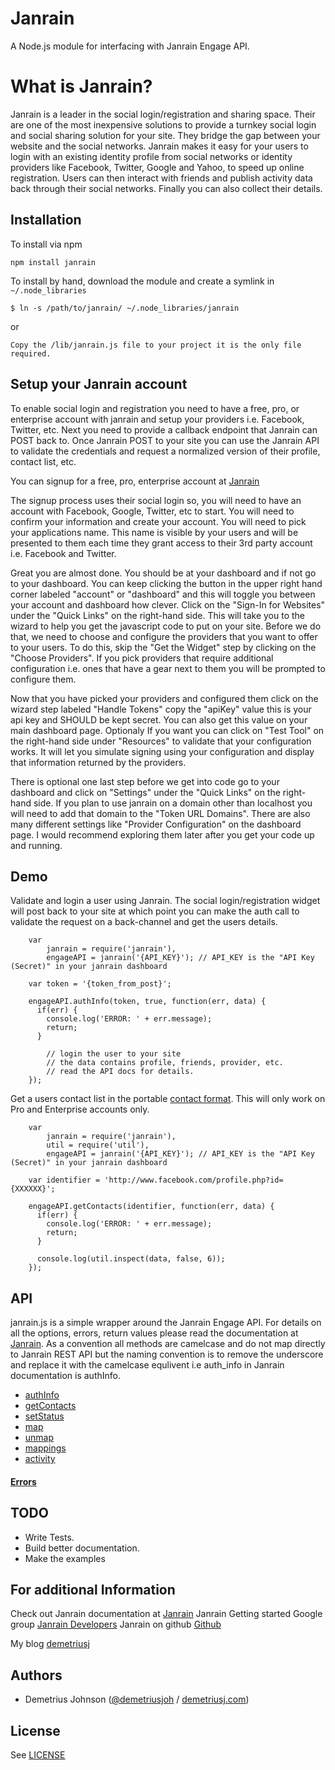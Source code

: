 # Janrain

A Node.js module for interfacing with Janrain Engage API.

# What is Janrain?

Janrain is a leader in the social login/registration and sharing space. Their are one of the most inexpensive solutions to provide a turnkey social login and social sharing solution for your site.
They bridge the gap between your website and the social networks. Janrain makes it easy for your users to login with an existing identity profile from social networks or identity providers like Facebook, Twitter, Google and Yahoo, to speed up online registration. Users can then interact with friends and publish activity data back through their social networks. Finally you can also collect their details.

## Installation

To install via npm

    npm install janrain

To install by hand, download the module and create a symlink in `~/.node_libraries`

    $ ln -s /path/to/janrain/ ~/.node_libraries/janrain

or

    Copy the /lib/janrain.js file to your project it is the only file required.

## Setup your Janrain account

To enable social login and registration you need to have a free, pro, or enterprise account with janrain and setup your providers i.e. Facebook, Twitter, etc. Next you need to provide a callback endpoint that Janrain can POST back to. Once Janrain POST to your site you can use the Janrain API to validate the credentials and request a normalized version of their profile, contact list, etc.

You can signup for a free, pro, enterprise account at [Janrain](http://www.janrain.com/products/engage/pricing)

The signup process uses their social login so, you will need to have an account with Facebook, Google, Twitter, etc to start. You will need to confirm your information and create your account. You will need to pick your applications name. This name is visible by your users and will be presented to them each time they grant access to their 3rd party account i.e. Facebook and Twitter.

Great you are almost done. You should be at your dashboard and if not go to your dashboard. You can keep clicking the button in the upper right hand corner labeled "account" or "dashboard" and this will toggle you between your account and dashboard how clever. Click on the "Sign-In for Websites" under the "Quick Links" on the right-hand side. This will take you to the wizard to help you get the javascript code to put on your site. Before we do that, we need to choose and configure the providers that you want to offer to your users. To do this, skip the "Get the Widget" step by clicking on the "Choose Providers". If you pick providers that require additional configuration i.e. ones that have a gear next to them you will be prompted to configure them. 

Now that you have picked your providers and configured them click on the wizard step labeled "Handle Tokens" copy the "apiKey" value this is your api key and SHOULD be kept secret. You can also get this value on your main dashboard page. Optionaly If you want you can click on "Test Tool" on the right-hand side under "Resources" to validate that your configuration works. It will let you simulate signing using your configuration and display that information returned by the providers.

There is optional one last step before we get into code go to your dashboard and click on "Settings" under the "Quick Links" on the right-hand side. If you plan to use janrain on a domain other than localhost you will need to add that domain to the "Token URL Domains". There are also many different settings like "Provider Configuration" on the dashboard page. I would recommend exploring them later after you get your code up and running.

## Demo

Validate and login a user using Janrain. The social login/registration widget will post back to your site at which point you can make the auth call to validate the request on a back-channel and get the users details.

		var
			janrain = require('janrain'),
			engageAPI = janrain('{API_KEY}'); // API_KEY is the "API Key (Secret)" in your janrain dashboard

		var token = '{token_from_post}';

		engageAPI.authInfo(token, true, function(err, data) {
		  if(err) {
		    console.log('ERROR: ' + err.message);
		    return;
		  }

			// login the user to your site
			// the data contains profile, friends, provider, etc.
			// read the API docs for details.
		});

Get a users contact list in the portable [contact format](http://portablecontacts.net/). This will only work on Pro and Enterprise accounts only. 

		var
			janrain = require('janrain'),
			util = require('util'),
			engageAPI = janrain('{API_KEY}'); // API_KEY is the "API Key (Secret)" in your janrain dashboard

		var identifier = 'http://www.facebook.com/profile.php?id={XXXXXX}';

		engageAPI.getContacts(identifier, function(err, data) {
		  if(err) {
		    console.log('ERROR: ' + err.message);
		    return;
		  }

		  console.log(util.inspect(data, false, 6));
		});

## API

janrain.js is a simple wrapper around the Janrain Engage API. For details on all the options, errors, return values please read the documentation at [Janrain](https://rpxnow.com/docs). As a convention all methods are camelcase and do not map directly to Janrain REST API but the naming convention is to remove the underscore and replace it with the camelcase equlivent i.e auth_info in Janrain documentation is authInfo. 

* [authInfo](https://rpxnow.com/docs#api_auth_info)
* [getContacts](https://rpxnow.com/docs#api_get_contacts)
* [setStatus](https://rpxnow.com/docs#api_set_status)
* [map](https://rpxnow.com/docs#api_map)
* [unmap](https://rpxnow.com/docs#api_unmap)
* [mappings](https://rpxnow.com/docs#api_mappings)
* [activity](https://rpxnow.com/docs#api_activity)

#### [Errors](https://rpxnow.com/docs#api_error_responses)

## TODO
* Write Tests.
* Build better documentation.
* Make the examples 

## For additional Information

Check out Janrain documentation at [Janrain](https://rpxnow.com/docs)
Janrain Getting started Google group [Janrain Developers](http://groups.google.com/group/rpx-developers?pli=1)
Janrain on github [Github](https://github.com/janrain)

My blog [demetriusj](http://demetriusj.com/tagged/janrain)

Authors
-------

- Demetrius Johnson ([@demetriusjoh](http://twitter.com/demetriusjoh) / [demetriusj.com](http://demetriusj.com))

License
-----------

See [LICENSE](https://github.com/demetriusj/janrain/blob/master/LICENSE)

